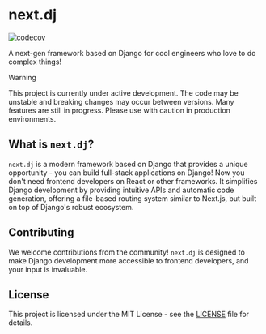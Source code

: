 # next.dj

[![codecov](https://codecov.io/gh/next-dj/next-dj/graph/badge.svg?token=6RY9344W4E)](https://codecov.io/gh/next-dj/next-dj)

A next-gen framework based on Django for cool engineers who love to do complex things!

> [!WARNING]
> This project is currently under active development. The code may be unstable and breaking changes may occur between versions. Many features are still in progress. Please use with caution in production environments.

## What is `next.dj`?

`next.dj` is a modern framework based on Django that provides a unique opportunity - you can build full-stack applications on Django! Now you don't need frontend developers on React or other frameworks. It simplifies Django development by providing intuitive APIs and automatic code generation, offering a file-based routing system similar to Next.js, but built on top of Django's robust ecosystem.

## Contributing

We welcome contributions from the community! `next.dj` is designed to make Django development more accessible to frontend developers, and your input is invaluable.

## License

This project is licensed under the MIT License - see the [LICENSE](LICENSE) file for details.
